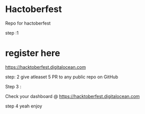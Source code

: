 # Hactoberfest
Repo for hactoberfest

step :1
# register here
https://hacktoberfest.digitalocean.com

step: 2
give atleaset 5 PR to any public repo on GitHub

Step 3 :

Check your dashboard @ https://hacktoberfest.digitalocean.com


step 4 yeah enjoy
